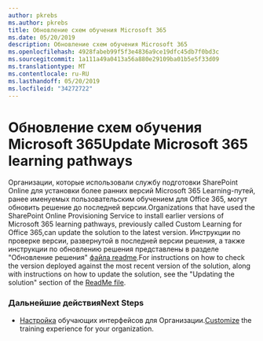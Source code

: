 ```yaml
---
author: pkrebs
ms.author: pkrebs
title: Обновление схем обучения Microsoft 365
ms.date: 05/20/2019
description: Обновление схем обучения Microsoft 365
ms.openlocfilehash: 4928fabeb99f5f3e4836a9ce19dfc45db7f0bd3c
ms.sourcegitcommit: 1a111a49a0413a56a880e29109ba01b5e5f33d09
ms.translationtype: MT
ms.contentlocale: ru-RU
ms.lasthandoff: 05/20/2019
ms.locfileid: "34272722"
---
```

# <a name="update-microsoft-365-learning-pathways"></a><span data-ttu-id="cafbe-103">Обновление схем обучения Microsoft 365</span><span class="sxs-lookup"><span data-stu-id="cafbe-103">Update Microsoft 365 learning pathways</span></span>

<span data-ttu-id="cafbe-104">Организации, которые использовали службу подготовки SharePoint Online для установки более ранних версий Microsoft 365 Learning-путей, ранее именуемых пользовательским обучением для Office 365, могут обновить решение до последней версии.</span><span class="sxs-lookup"><span data-stu-id="cafbe-104">Organizations that have used the SharePoint Online Provisioning Service to install earlier versions of Microsoft 365 learning pathways, previously called Custom Learning for Office 365,can update the solution to the latest version.</span></span> <span data-ttu-id="cafbe-105">Инструкции по проверке версии, развернутой в последней версии решения, а также инструкции по обновлению решения представлены в разделе "Обновление решения" [файла readme](https://github.com/pnp/custom-learning-office-365/blob/master/README.md).</span><span class="sxs-lookup"><span data-stu-id="cafbe-105">For instructions on how to check the version deployed against the most recent version of the solution, along with instructions on how to update the solution, see the "Updating the solution" section of the [ReadMe file](https://github.com/pnp/custom-learning-office-365/blob/master/README.md).</span></span>  

### <a name="next-steps"></a><span data-ttu-id="cafbe-106">Дальнейшие действия</span><span class="sxs-lookup"><span data-stu-id="cafbe-106">Next Steps</span></span>
- <span data-ttu-id="cafbe-107">[Настройка](custom_overview.md) обучающих интерфейсов для Организации.</span><span class="sxs-lookup"><span data-stu-id="cafbe-107">[Customize](custom_overview.md) the training experience for your organization.</span></span>

